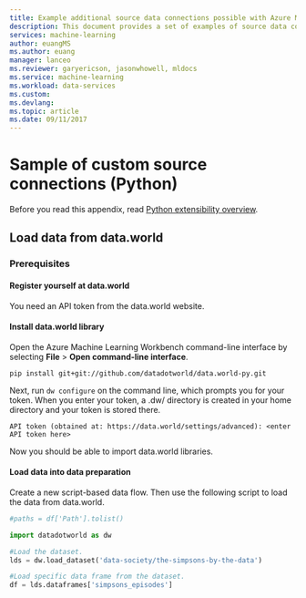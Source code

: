 ```yaml
---
title: Example additional source data connections possible with Azure Machine Learning data preparation  | Microsoft Docs
description: This document provides a set of examples of source data connections that are possible with Azure Machine Learning data preparation
services: machine-learning
author: euangMS
ms.author: euang
manager: lanceo
ms.reviewer: garyericson, jasonwhowell, mldocs
ms.service: machine-learning
ms.workload: data-services
ms.custom: 
ms.devlang: 
ms.topic: article 
ms.date: 09/11/2017
---
```

# Sample of custom source connections (Python) 
Before you read this appendix, read [Python extensibility overview](data-prep-python-extensibility-overview.md).

## Load data from data.world

### Prerequisites

#### Register yourself at data.world
You need an API token from the data.world website.

#### Install data.world library

Open the Azure Machine Learning Workbench command-line interface by selecting **File** > **Open command-line interface**.

```console
pip install git+git://github.com/datadotworld/data.world-py.git
```

Next, run `dw configure` on the command line, which prompts you for your token. When you enter your token, a .dw/ directory is created in your home directory and your token is stored there.

```
API token (obtained at: https://data.world/settings/advanced): <enter API token here>
```
Now you should be able to import data.world libraries.

#### Load data into data preparation

Create a new script-based data flow. Then use the following script to load the data from data.world.

```python
#paths = df['Path'].tolist()

import datadotworld as dw

#Load the dataset.
lds = dw.load_dataset('data-society/the-simpsons-by-the-data')

#Load specific data frame from the dataset.
df = lds.dataframes['simpsons_episodes']

```